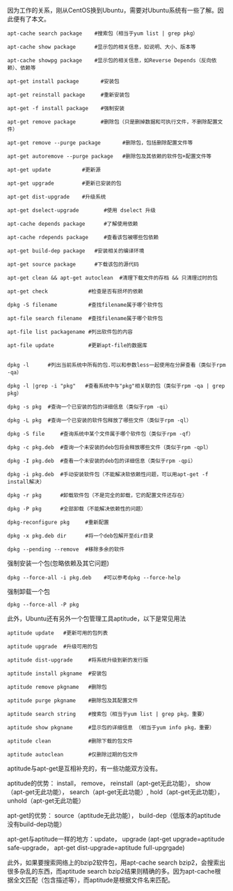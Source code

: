 因为工作的关系，刚从CentOS换到Ubuntu，需要对Ubuntu系统有一些了解。因此便有了本文。

 
``` shell
apt-cache search package    #搜索包（相当于yum list | grep pkg）

apt-cache show package      #显示包的相关信息，如说明、大小、版本等

apt-cache showpg package    #显示包的相关信息，如Reverse Depends（反向依赖）、依赖等

apt-get install package       #安装包

apt-get reinstall package     #重新安装包

apt-get -f install package    #强制安装

apt-get remove package        #删除包（只是删掉数据和可执行文件，不删除配置文件）

apt-get remove --purge package       #删除包，包括删除配置文件等

apt-get autoremove --purge package   #删除包及其依赖的软件包+配置文件等

apt-get update          #更新源

apt-get upgrade         #更新已安装的包

apt-get dist-upgrade    #升级系统

apt-get dselect-upgrade        #使用 dselect 升级

apt-cache depends package      #了解使用依赖

apt-cache rdepends package     #查看该包被哪些包依赖

apt-get build-dep package   #安装相关的编译环境

apt-get source package      #下载该包的源代码

apt-get clean && apt-get autoclean  #清理下载文件的存档 && 只清理过时的包

apt-get check             #检查是否有损坏的依赖

dpkg -S filename          #查找filename属于哪个软件包

apt-file search filename  #查找filename属于哪个软件包

apt-file list packagename #列出软件包的内容

apt-file update           #更新apt-file的数据库

 ```
 
 ```

dpkg -l      #列出当前系统中所有的包.可以和参数less一起使用在分屏查看（类似于rpm -qa）

dpkg -l |grep -i "pkg"   #查看系统中与"pkg"相关联的包（类似于rpm -qa | grep pkg）

dpkg -s pkg  #查询一个已安装的包的详细信息（类似于rpm -qi）

dpkg -L pkg  #查询一个已安装的软件包释放了哪些文件（类似于rpm -ql）

dpkg -S file     #查询系统中某个文件属于哪个软件包（类似于rpm -qf）

dpkg -c pkg.deb  #查询一个未安装的deb包将会释放哪些文件（类似于rpm -qpl）

dpkg -I pkg.deb  #查看一个未安装的deb包的详细信息（类似于rpm -qpi）

dpkg -i pkg.deb  #手动安装软件包（不能解决软依赖性问题，可以用apt-get -f install解决）

dpkg -r pkg      #卸载软件包（不是完全的卸载，它的配置文件还存在）

dpkg -P pkg      #全部卸载（不能解决依赖性的问题）

dpkg-reconfigure pkg     #重新配置

dpkg -x pkg.deb dir      #将一个deb包解开至dir目录

dpkg --pending --remove  #移除多余的软件
```
 

强制安装一个包(忽略依赖及其它问题)
```
dpkg --force-all -i pkg.deb    #可以参考dpkg --force-help

```

强制卸载一个包
```
dpkg --force-all -P pkg
```

此外，Ubuntu还有另外一个包管理工具aptitude，以下是常见用法

 
```
aptitude update   #更新可用的包列表 

aptitude upgrade  #升级可用的包 

aptitude dist-upgrade     #将系统升级到新的发行版 

aptitude install pkgname  #安装包 

aptitude remove pkgname   #删除包 

aptitude purge pkgname    #删除包及其配置文件 

aptitude search string    #搜索包（相当于yum list | grep pkg，重要）

aptitude show pkgname     #显示包的详细信息 （相当于yum info pkg，重要）

aptitude clean            #删除下载的包文件 

aptitude autoclean        #仅删除过期的包文件 

```

aptitude与apt-get是互相补充的，有一些功能双方没有。

aptitude的优势： install， remove， reinstall（apt-get无此功能）， show（apt-get无此功能）， search（apt-get无此功能）, hold（apt-get无此功能）， unhold（apt-get无此功能）

apt-get的优势： source（aptitude无此功能）， build-dep（低版本的aptitude没有build-dep功能）

apt-get与aptitude一样的地方：update， upgrade (apt-get upgrade=aptitude safe-upgrade， apt-get dist-upgrade=aptitude full-upgrgade)

此外，如果要搜索网络上的bzip2软件包，用apt-cache search bzip2，会搜索出很多杂乱的东西，而aptitude search bzip2结果则精确的多。因为apt-cache根据全文匹配（包含描述等），而aptitude是根据文件名来匹配。
